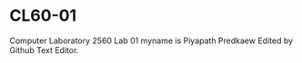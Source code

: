 # CL60-01
Computer Laboratory 2560 Lab 01
myname is Piyapath Predkaew
Edited by Github Text Editor.
